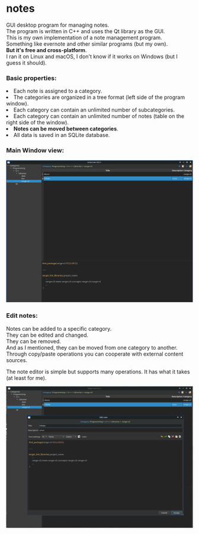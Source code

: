 # notes
GUI desktop program for managing notes.<br>
The program is written in C++ and uses the Qt library as the GUI.<br>
This is my own implementation of a note management program.<br>
Something like evernote and other similar programs (but my own).<br>
<b>But it's free and cross-platform</b>.<br>
I ran it on Linux and macOS, I don't know if it works on Windows (but I guess it should).

### Basic properties:
<lu>
<li>Each note is assigned to a category.</li>
<li>The categories are organized in a tree format (left side of the program window).</li>
<li>Each category can contain an unlimited number of subcategories.</li>
<li>Each category can contain an unlimited number of notes (table on the right side of the window).</li>
<li><b>Notes can be moved between categories</b>.</li>
<li>All data is saved in an SQLite database.</li>
</lu>

### Main Window view:
![scr_notes_main.png](images/scr_notes_main.png)

### Edit notes:
Notes can be added to a specific category.<br>
They can be edited and changed.<br>
They can be removed.<br>
And as I mentioned, they can be moved from one category to another.<br>
Through copy/paste operations you can cooperate with external content sources.<br>

The note editor is simple but supports many operations. It has what it takes (at least for me).

![scr_notes_editor.png](images/scr_notes_editor.png)

